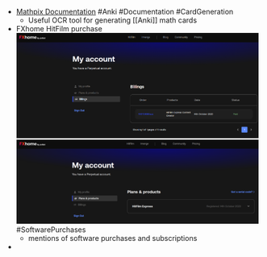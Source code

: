 - [Mathpix Documentation](https://mathpix.com/docs/snip/overview) #Anki #Documentation #CardGeneration
	- Useful OCR tool for generating [[Anki]] math cards
- FXhome HitFilm purchase ![FXHome2022-07-21_23-38.png](../assets/FXHome2022-07-21_23-38_1658437622583_0.png) ![FxHome2022-07-21_23-37.png](../assets/FxHome2022-07-21_23-37_1658437648464_0.png) #SoftwarePurchases
	- mentions of software purchases and subscriptions
-